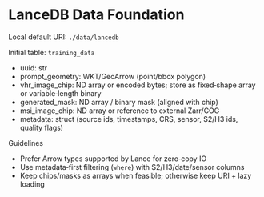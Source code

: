 # LanceDB Data Foundation

Local default URI: `./data/lancedb`

Initial table: `training_data`
- uuid: str
- prompt_geometry: WKT/GeoArrow (point/bbox polygon)
- vhr_image_chip: ND array or encoded bytes; store as fixed‑shape array or variable‑length binary
- generated_mask: ND array / binary mask (aligned with chip)
- msi_image_chip: ND array or reference to external Zarr/COG
- metadata: struct (source ids, timestamps, CRS, sensor, S2/H3 ids, quality flags)

Guidelines
- Prefer Arrow types supported by Lance for zero‑copy IO
- Use metadata‑first filtering (`where`) with S2/H3/date/sensor columns
- Keep chips/masks as arrays when feasible; otherwise keep URI + lazy loading

